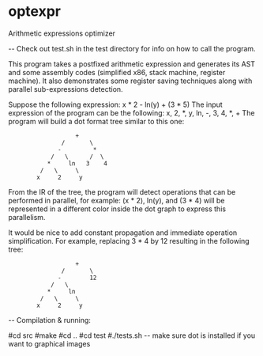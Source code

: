 # optexpr
Arithmetic expressions optimizer  

-- Check out test.sh in the test directory for info on how to call the program.

This program takes a postfixed arithmetic expression and generates its AST and some assembly codes (simplified x86, 
stack machine, register machine). It also demonstrates some register saving techniques along with parallel sub-expressions
detection.

Suppose the following expression: x * 2 - ln(y) + (3 * 5)
The input expression of the program can be the following: x, 2, *, y, ln, -, 3, 4, *, + 
The program will build a dot format tree similar to this one:

                       +  
                   /       \
                  -         *
                /   \      /  \      
               *     ln   3    4
             /   \     \
            x     2     y

From the IR of the tree, the program will detect operations that can be performed in parallel, 
for example: (x * 2), ln(y), and (3 * 4) will be represented in a different color inside the dot graph to express
this parallelism. 

It would be nice to add constant propagation and immediate operation simplification. For example, replacing 3 * 4 by 12 
resulting in the following tree:

                       +  
                   /       \
                  -        12
                /   \           
               *     ln   
             /   \     \
            x     2     y

-- Compilation & running:

   #cd src
   #make
   #cd ..
   #cd test
   #./tests.sh -- make sure dot is installed if you want to graphical images
   